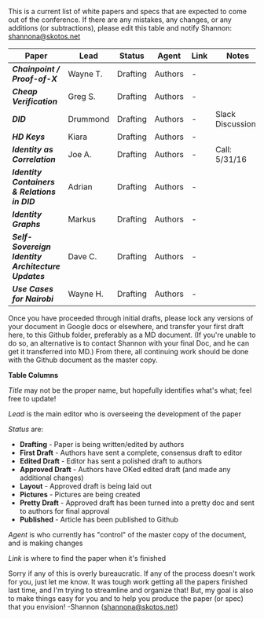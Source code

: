 This is a current list of white papers and specs that are expected to come out of the conference. If there are any mistakes, any changes, or any additions (or subtractions), please edit this table and notify Shannon: shannona@skotos.net

Paper | Lead | Status | Agent | Link | Notes
--- | --- | --- | --- | --- | ---
***Chainpoint / Proof-of-X*** | Wayne T. | Drafting | Authors | - 
***Cheap Verification*** | Greg S. | Drafting | Authors | -
***DID*** | Drummond | Drafting | Authors | - | Slack Discussions
***HD Keys*** | Kiara | Drafting | Authors | -
***Identity as Correlation*** | Joe A. | Drafting | Authors | - | Call: 5/31/16
***Identity Containers & Relations in DID*** | Adrian | Drafting | Authors | -
***Identity Graphs*** | Markus | Drafting | Authors | -
***Self-Sovereign Identity Architecture Updates*** | Dave C. | Drafting | Authors | -
***Use Cases for Nairobi*** | Wayne H. | Drafting | Authors | -

Once you have proceeded through initial drafts, please lock any versions of your document in Google docs or elsewhere, and transfer your first draft here, to this Github folder, preferably as a MD document. (If you're unable to do so, an alternative is to contact Shannon with your final Doc, and he can get it transferred into MD.) From there, all continuing work should be done with the Github document as the master copy.

**Table Columns**

_Title_ may not be the proper name, but hopefully identifies what's what; feel free to update!

_Lead_ is the main editor who is overseeing the development of the paper

_Status_ are:
* **Drafting** - Paper is being written/edited by authors
* **First Draft** - Authors have sent a complete, consensus draft to editor
* **Edited Draft** - Editor has sent a polished draft to authors
* **Approved Draft** - Authors have OKed edited draft (and made any additional changes)
* **Layout** - Approved draft is being laid out
* **Pictures** - Pictures are being created
* **Pretty Draft** - Approved draft has been turned into a pretty doc and sent to authors for final approval
* **Published** - Article has been published to Github

_Agent_ is who currently has "control" of the master copy of the document, and is making changes

_Link_ is where to find the paper when it's finished

Sorry if any of this is overly bureaucratic. If any of the process doesn't work for you, just let me know. It was tough work getting all the papers finished last time, and I'm trying to streamline and organize that! But, my goal is also to make things easy for you and to help you produce the paper (or spec) that you envision! -Shannon (shannona@skotos.net)
